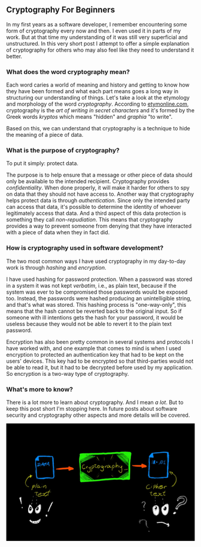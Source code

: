 ## Cryptography For Beginners

In my first years as a software developer, I remember encountering some form of cryptography every now and then.
I even used it in parts of my work. But at that time my understanding of it was still very superficial and unstructured.
In this very short post I attempt to offer a simple explanation of cryptography for others who may also feel like they need to understand it better.

### What does the word cryptography mean?

Each word caries a world of meaning and history and getting to know how they have been formed and what each part means goes a long way in structuring our understanding of things. Let's take a look at the etymology and morphology of the word *cryptography*. According to [etymonline.com](https://www.etymonline.com/word/cryptography), cryptography is the *art of writing in secret characters* and it's formed by the Greek words *kryptos* which means "hidden" and *graphia* "to write".

Based on this, we can understand that cryptography is a technique to hide the meaning of a piece of data.

### What is the purpose of cryptography?

To put it simply: protect data.

The purpose is to help ensure that a message or other piece of data should only be available to the intended recipient. Cryptography provides *confidentiality*. When done properly, it will make it harder for others to spy on data that they should not have access to. Another way that cryptography helps protect data is through *authentication*. Since only the intended party can access that data, it's possible to determine the identity of whoever legitimately access that data. And a third aspect of this data protection is something they call *non-repudiation*. This means that cryptography provides a way to prevent someone from denying that they have interacted with a piece of data when they in fact did.

### How is cryptography used in software development?

The two most common ways I have used cryptography in my day-to-day work is through *hashing* and *encryption*.

I have used hashing for password protection. When a password was stored in a system it was not kept *verbatim*, i.e., as plain text, because if the system was ever to be compromised those passwords would be exposed too. Instead, the passwords were hashed producing an unintelligible string, and that's what was stored. This hashing process is "one-way-only", this means that the hash cannot be reverted back to the original input. So if someone with ill intentions gets the hash for your password, it would be useless because they would not be able to revert it to the plain text password.

Encryption has also been pretty common in several systems and protocols I have worked with, and one example that comes to mind is when I used encryption to protected an authentication key that had to be kept on the users' devices. This key had to be encrypted so that third-parties would not be able to read it, but it had to be decrypted before used by my application. So encryption is a two-way type of cryptography.

### What's more to know?

There is a lot more to learn about cryptography. And I mean *a lot*. But to keep this post short I'm stopping here. In future posts about software security and cryptography other aspects and more details will be covered.

![Cryptography](https://github.com/robwillup/mithrandir/blob/main/assets/Ethical_Hacking/2023-12-15@Cryptography_simple_flow.jpeg?raw=true)
